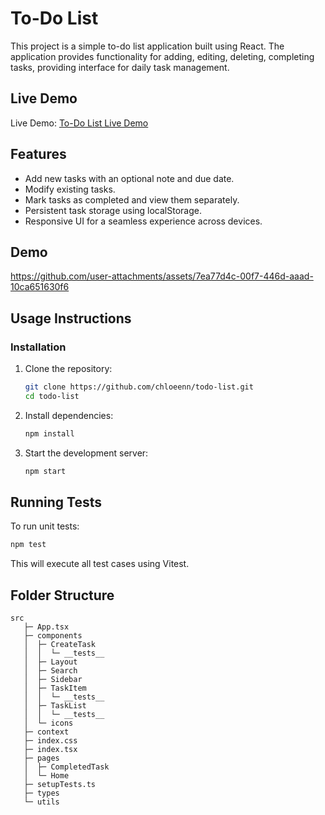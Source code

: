 # To-Do List

This project is a simple to-do list application built using React. The application provides functionality for adding, editing, deleting, completing tasks, providing interface for daily task management.

## Live Demo 

Live Demo: [To-Do List Live Demo](https://todo-list-nine-brown.vercel.app)

## Features

- Add new tasks with an optional note and due date.
- Modify existing tasks.
- Mark tasks as completed and view them separately.
- Persistent task storage using localStorage.
- Responsive UI for a seamless experience across devices.

## Demo
https://github.com/user-attachments/assets/7ea77d4c-00f7-446d-aaad-10ca651630f6

## Usage Instructions

### Installation


1. Clone the repository:
   ```sh
   git clone https://github.com/chloeenn/todo-list.git
   cd todo-list
   ```
2. Install dependencies:
   ```sh
   npm install 
   ```
3. Start the development server:
   ```sh
   npm start  
   ```
## Running Tests

To run unit tests:

```sh
npm test 
```

This will execute all test cases using Vitest.

## Folder Structure
```
src
   ├─ App.tsx
   ├─ components
   │  ├─ CreateTask
   │  │  └─ __tests__
   │  ├─ Layout
   │  ├─ Search
   │  ├─ Sidebar
   │  ├─ TaskItem
   │  │  └─ __tests__
   │  ├─ TaskList
   │  │  └─ __tests__
   │  └─ icons
   ├─ context
   ├─ index.css
   ├─ index.tsx
   ├─ pages
   │  ├─ CompletedTask
   │  └─ Home
   ├─ setupTests.ts
   ├─ types
   └─ utils


```
